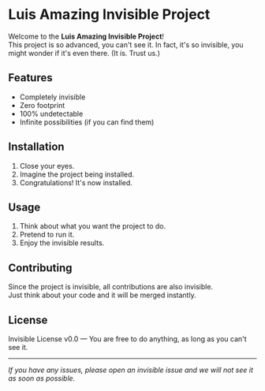 # Luis Amazing Invisible Project

Welcome to the **Luis Amazing Invisible Project**!  
This project is so advanced, you can't see it. In fact, it's so invisible, you might wonder if it's even there. (It is. Trust us.)

## Features

- Completely invisible
- Zero footprint
- 100% undetectable
- Infinite possibilities (if you can find them)

## Installation

1. Close your eyes.
2. Imagine the project being installed.
3. Congratulations! It's now installed.

## Usage

1. Think about what you want the project to do.
2. Pretend to run it.
3. Enjoy the invisible results.

## Contributing

Since the project is invisible, all contributions are also invisible.  
Just think about your code and it will be merged instantly.

## License

Invisible License v0.0 — You are free to do anything, as long as you can't see it.

---

*If you have any issues, please open an invisible issue and we will not see it as soon as possible.*